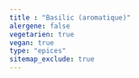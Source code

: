 ```yaml
---
title : "Basilic (aromatique)"
alergene: false
vegetarien: true
vegan: true
type: "epices"
sitemap_exclude: true
--- 
```

